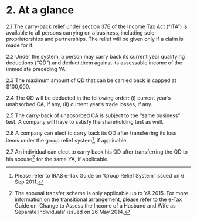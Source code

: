 # 2. At a glance

2.1 The carry-back relief under section 37E of the Income Tax Act (“ITA”) is
available to all persons carrying on a business, including sole-
proprietorships and partnerships. The relief will be given only if a claim
is made for it.

2.2 Under the system, a person may carry back its current year qualifying
deductions (“QD”) and deduct them against its assessable income of the immediate preceding YA.

2.3 The maximum amount of QD that can be carried back is capped at
$100,000.

2.4 The QD will be deducted in the following order:
(i) current year’s unabsorbed CA, if any,
(ii) current year’s trade losses, if any.

2.5 The carry-back of unabsorbed CA is subject to the “same business” test.
A company will have to satisfy the shareholding test as well.

2.6 A company can elect to carry back its QD after transferring its loss items
under the group relief system[^2], if applicable.

2.7 An individual can elect to carry back his QD after transferring the QD to
his spouse[^3] for the same YA, if applicable.

[^2]: Please refer to IRAS e-Tax Guide on ‘Group Relief System’ issued on 6 Sep 2011.

[^3]: The spousal transfer scheme is only applicable up to YA 2015. For more information on the transitional arrangement, please refer to the e-Tax Guide on ‘Change to Assess the Income of a Husband and Wife as Separate Individuals’ issued on 26 May 2014.

